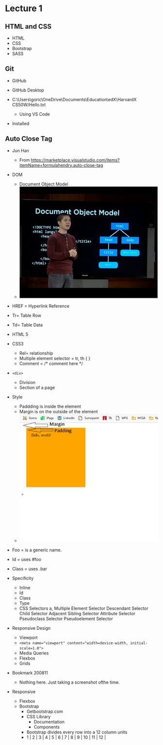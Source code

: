 # Lecture 1

## HTML and CSS 
- HTML
- CSS
- Bootstrap
- SASS

## Git
- GitHub
- GitHub Desktop

- C:\Users\goric\OneDrive\Documents\Education\edX\HarvardX CS50W/Hello.txt 
    - Using VS Code 
- Installed  

## Auto Close Tag 
-  Jun Han 
    - From <https://marketplace.visualstudio.com/items?itemName=formulahendry.auto-close-tag>  
- DOM 
    - Document Object Model 
    - ![Document Object Model](dom.png) 


- HREF = Hyperlink Reference
- Tr= Table Row 
- Td= Table Data 
- HTML 5 
- CSS3 
    - Rel= relationship 
    - Multiple element selector = tr, th { } 
    - Comment =   /*  comment here  */ 
- `<div>` 
    - Division 
    - Section of a page 
- Style 
    - Paddding is inside the element 
    - Margin is on the outside of the element 
    - ![Margin ad Padding](margin-padding.png)
 

- Foo = is a generic name. 
- Id = uses #foo 
- Class = uses .bar 
- Specificity 
    - Inline 
    - Id 
    - Class 
    - Type 
    - CSS Selectors 
a, 
Multiple Element Selector 
Descendant Selector 
Child Selector 
Adjacent Sibling Selector 
Attribute Selector 
Pseudoclass Selector 
Pseudoelement Selector 
 

 

- Responsive Design 
    - Viewport 
    - `<meta name="viewport" content="width=device-width, initial-scale=1.0">`  
    - Media Queries 
    - Flexbox 
    - Grids 

- Bookmark 200811 
    - Nothing here. Just taking a screenshot ofthe time.
- Responsive 
    - Flexbox 
    - Bootstrap 
        - Getbootstrap.com 
        - CSS Library 
            - Documentation 
            - Components 
        - Bootstrap divides every row  into a  12  column units 
        - 1 | 2 | 3 | 4 | 5 | 6 | 7 | 8 | 9 | 10 | 11 | 12 |   